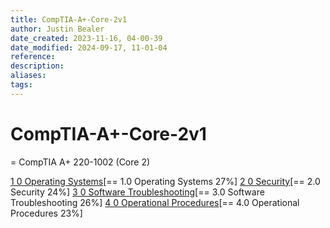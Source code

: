 ```yaml
---
title: CompTIA-A+-Core-2v1
author: Justin Bealer
date_created: 2023-11-16, 04-00-39
date_modified: 2024-09-17, 11-01-04
reference: 
description: 
aliases: 
tags: 
---
```

# CompTIA-A+-Core-2v1
= CompTIA A+ 220-1002 (Core 2)

[1 0 Operating Systems](1.0-Operating-Systems.md)[== 1.0 Operating Systems 27%]
[2 0 Security](2.0-Security.md)[== 2.0 Security 24%]
[3 0 Software Troubleshooting](3.0-Software-Troubleshooting.md)[== 3.0 Software Troubleshooting 26%]
[4 0 Operational Procedures](4.0-Operational-Procedures.md)[== 4.0 Operational Procedures 23%]
